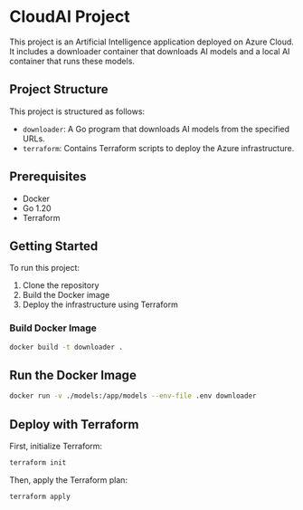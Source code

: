# CloudAI Project

This project is an Artificial Intelligence application deployed on Azure Cloud.
It includes a downloader container that downloads AI models and a local AI container that runs these models.

## Project Structure

This project is structured as follows:

- `downloader`: A Go program that downloads AI models from the specified URLs.
- `terraform`: Contains Terraform scripts to deploy the Azure infrastructure.

## Prerequisites

- Docker
- Go 1.20
- Terraform

## Getting Started

To run this project:

1. Clone the repository
2. Build the Docker image
3. Deploy the infrastructure using Terraform

### Build Docker Image

```bash
docker build -t downloader .
```

## Run the Docker Image

```bash
docker run -v ./models:/app/models --env-file .env downloader
```

## Deploy with Terraform
First, initialize Terraform:
```bash
terraform init
```
Then, apply the Terraform plan:
```bash
terraform apply
```
